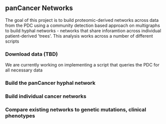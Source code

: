 ## panCancer Networks
The goal of this project is to build proteomic-derived networks across data from the PDC using a community detection based approach on multigraphs to build hyphal networks - networks that share inforamtion across individual patient-derived 'trees'. This analysis works across a number of different scripts

### Download data (TBD)
We are currently working on implementing a script that queries the PDC for all necessary data

### Build the panCancer hyphal network


### Build individual cancer networks

### Compare existing networks to genetic mutations, clinical phenotypes
